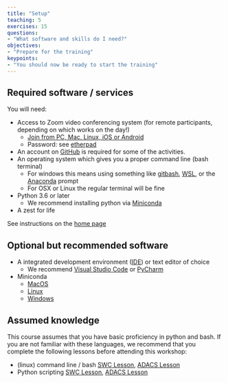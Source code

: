 ```yaml
---
title: "Setup"
teaching: 5
exercises: 15
questions:
- "What software and skills do I need?"
objectives:
- "Prepare for the training"
keypoints:
- "You should now be ready to start the training"
---
```




## Required software / services
You will need:
- Access to Zoom video conferencing system (for remote participants, depending on which works on the day!)
  - [Join from PC, Mac, Linux, iOS or Android](https://uwa.zoom.us/j/81308859132?pwd=RDZSdlg2QUtQejdkSll6MFp3QUZmdz09)
  - Password: see [etherpad]({{site.ether_pad}})
- An account on [GitHub](https://github.com/) is required for some of the activities.
- An operating system which gives you a proper command line (bash terminal)
  - For windows this means using something like [gitbash](https://gitforwindows.org/), [WSL](https://docs.microsoft.com/en-us/windows/wsl/install), or the [Anaconda](https://www.anaconda.com/) prompt
  - For OSX or Linux the regular terminal will be fine
- Python 3.6 or later
  - We recommend installing python via [Miniconda](https://docs.conda.io/en/latest/miniconda.html)
- A zest for life

See instructions on the [home page]({{page.root}}#Setup)

## Optional but recommended software
- A integrated development environment ([IDE](https://en.wikipedia.org/wiki/Integrated_development_environment)) or text editor of choice
  - We recommend [Visual Studio Code](https://code.visualstudio.com/) or [PyCharm](https://www.jetbrains.com/pycharm/)
- Miniconda
  - [MacOS](https://docs.conda.io/projects/conda/en/latest/user-guide/install/macos.html)
  - [Linux](https://docs.conda.io/projects/conda/en/latest/user-guide/install/linux.html)
  - [Windows](https://docs.conda.io/projects/conda/en/latest/user-guide/install/windows.html)


## Assumed knowledge
This course assumes that you have basic proficiency in python and bash.
If you are not familiar with these languages, we recommend that you complete the following lessons before attending this workshop:
- (linux) command line / bash [SWC Lesson](https://swcarpentry.github.io/shell-novice/), [ADACS Lesson](https://adacs.org.au/courses/introduction-to-bash/)
- Python scripting [SWC Lesson](http://swcarpentry.github.io/python-novice-gapminder/), [ADACS Lesson](https://adacs.org.au/courses/introduction-to-python/)

